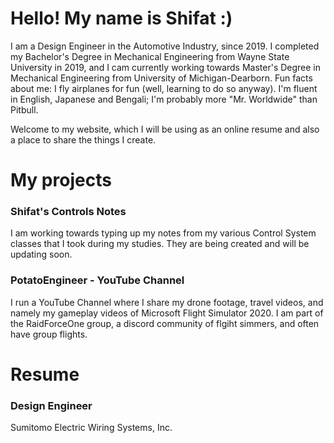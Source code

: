 # Hello! My name is Shifat :)

I am a Design Engineer in the Automotive Industry, since 2019. I completed my Bachelor's Degree in Mechanical Engineering from Wayne State University in 2019, and I cam currently working towards Master's Degree in Mechanical Engineering from University of Michigan-Dearborn. Fun facts about me: I fly airplanes for fun (well, learning to do so anyway). I'm fluent in English, Japanese and Bengali; I'm probably more "Mr. Worldwide" than Pitbull.

Welcome to my website, which I will be using as an online resume and also a place to share the things I create. 



# My projects

### Shifat's Controls Notes
I am working towards typing up my notes from my various Control System classes that I took during my studies. They are being created and will be updating soon.

### PotatoEngineer - YouTube Channel
I run a YouTube Channel where I share my drone footage, travel videos, and namely my gameplay videos of Microsoft Flight Simulator 2020. I am part of the RaidForceOne group, a discord community of flgiht simmers, and often have group flights. 

# Resume
### Design Engineer
Sumitomo Electric Wiring Systems, Inc. 